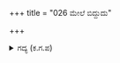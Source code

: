 +++
title = "026 ಮೇಲೆ ಬಿದ್ದುದು"

+++

<details><summary>ಗದ್ಯ (ಕ.ಗ.ಪ) </summary>

26. " ರಾಜನೆ, ಮತ್ತೆ ಕೌರವ ಸೈನ್ಯದ ಮೋಡಗಳ ಸಮೂಹವು ಆಕ್ರಮಣ ಮಾಡಿತು. ಅರ್ಜುನನ ರಥ ಮುನ್ನುಗ್ಗಿತು. ಅದು ಸುಳಿಗಾಳಿಯಂತೆ ಎಲ್ಲ ದಿಕ್ಕುಗಳಲ್ಲಿಯೂ ತಿರುತಿರುಗುತ್ತಿತ್ತು. ಪ್ರಭು ಏನು ಹೇಳಲಿ? ಅರ್ಜುನನ ಚುರುಕಿನ ರಭಸದ  ಪರಾಕ್ರಮವೆಂಬ ಅಗ್ನಿಯ ಜ್ವಾಲೆಯಲ್ಲಿ ಕುರುಸೇನೆಯು ಚೆನ್ನಾಗಿ ಸುಟ್ಟು ಸೀದು ಸೀಕರಿಹೋಯಿತು. " ಎಂದು ಸಂಜಯನು ಹೇಳಿದನು
</details>
